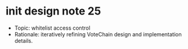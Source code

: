 # init design note 25

- Topic: whitelist access control
- Rationale: iteratively refining VoteChain design and implementation details.
